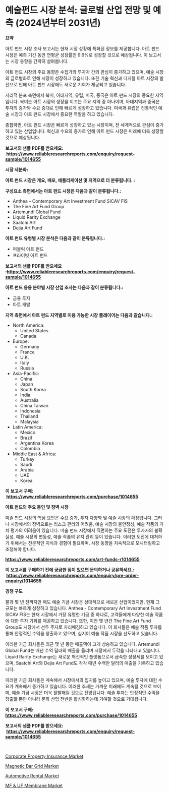 <p><h1>예술펀드 시장 분석: 글로벌 산업 전망 및 예측 (2024년부터 2031년)</h1></p><p><strong>요약</strong></p>
<p><p>아트 펀드 시장 조사 보고서는 현재 시장 상황에 특화된 정보를 제공합니다. 아트 펀드 시장은 예측 기간 동안 연평균 성장률인 9.6%로 성장할 것으로 예상됩니다. 이 보고서는 시장 동향을 간략히 살펴봅니다.</p><p>아트 펀드 시장의 주요 동향은 수집가와 투자자 간의 관심이 증가하고 있으며, 예술 시장의 글로벌화로 인해 시장이 성장하고 있습니다. 또한 기술 혁신과 디지털 아트 시장의 발전으로 인해 아트 펀드 시장에도 새로운 기회가 제공되고 있습니다.</p><p>지리적 분포 측면에서 북미, 아태지역, 유럽, 미국, 중국은 아트 펀드 시장의 중요한 지역입니다. 북미는 아트 시장의 성장을 이끄는 주요 지역 중 하나이며, 아태지역과 중국은 투자의 증가와 수요 증대로 인해 빠르게 성장하고 있습니다. 미국과 유럽은 전통적인 예술 시장과 아트 펀드 시장에서 중요한 역할을 하고 있습니다.</p><p>종합하면, 아트 펀드 시장은 빠르게 성장하고 있는 시장이며, 전 세계적으로 관심이 증가하고 있는 산업입니다. 혁신과 수요의 증가로 인해 아트 펀드 시장은 미래에 더욱 성장할 것으로 예상됩니다.</p></p>
<p><strong>보고서의 샘플 PDF를 받으세요: &nbsp;<a href="https://www.reliableresearchreports.com/enquiry/request-sample/1014655">https://www.reliableresearchreports.com/enquiry/request-sample/1014655</a></strong></p>
<p><strong>시장 세분화:</strong></p>
<p><strong> 아트 펀드 시장은 개요, 배포, 애플리케이션 및 지역으로 더 분류됩니다. :</strong></p>
<p><strong>구성요소 측면에서는 아트 펀드 시장은 다음과 같이 분류됩니다.:</strong></p>
<p><ul><li>Anthea – Contemporary Art Investment Fund SICAV FIS</li><li>The Fine Art Fund Group</li><li>Artemundi Global Fund</li><li>Liquid Rarity Exchange</li><li>Saatchi Art</li><li>Dejia Art Fund</li></ul></p>
<p><strong> 아트 펀드 유형별 시장 분석은 다음과 같이 분류됩니다.:</strong></p>
<p><ul><li>퍼블릭 아트 펀드</li><li>프라이빗 아트 펀드</li></ul></p>
<p><strong>보고서의 샘플 PDF를 받으세요 :<a href="https://www.reliableresearchreports.com/enquiry/request-sample/1014655">https://www.reliableresearchreports.com/enquiry/request-sample/1014655</a></strong></p>
<p><strong> 아트 펀드 응용 분야별 시장 산업 조사는 다음과 같이 분류됩니다.:</strong></p>
<p><ul><li>금융 투자</li><li>아트 개발</li></ul></p>
<p><strong>지역 측면에서 아트 펀드 지역별로 이용 가능한 시장 플레이어는 다음과 같습니다.:</strong></p>
<p><ul>
    <li>
        North America:
        <ul>
            <li>United States</li>
            <li>Canada</li>
        </ul>
    </li>
    <li>
        Europe:
        <ul>
            <li>Germany</li>
            <li>France</li>
            <li>U.K.</li>
            <li>Italy</li>
            <li>Russia</li>
        </ul>
    </li>
    <li>
        Asia-Pacific:
        <ul>
            <li>China</li>
            <li>Japan</li>
            <li>South Korea</li>
            <li>India</li>
            <li>Australia</li>
            <li>China Taiwan</li>
            <li>Indonesia</li>
            <li>Thailand</li>
            <li>Malaysia</li>
        </ul>
    </li>
    <li>
        Latin America:
        <ul>
            <li>Mexico</li>
            <li>Brazil</li>
            <li>Argentina Korea</li>
            <li>Colombia</li>
        </ul>
    </li>
    <li>
        Middle East & Africa:
        <ul>
            <li>Turkey</li>
            <li>Saudi</li>
            <li>Arabia</li>
            <li>UAE</li>
            <li>Korea</li>
        </ul>
    </li>
    </ul></p>
<p><strong>이 보고서 구매: &nbsp;<a href="https://www.reliableresearchreports.com/purchase/1014655">https://www.reliableresearchreports.com/purchase/1014655</a></strong></p>
<p><strong>아트 펀드의 주요 동인 및 장벽 시장</strong></p>
<p><p>미술 펀드 시장의 핵심 요인은 수요 증가, 투자 다양화 및 예술 시장의 확장입니다. 그러나 시장에서의 장벽으로는 리스크 관리의 어려움, 예술 시장의 불안정성, 예술 작품의 가치 평가의 어려움이 있습니다. 미술 펀드 시장에서 직면하는 주요 도전은 투자자의 불확실성, 예술 시장의 변동성, 예술 작품의 유지 관리 등이 있습니다. 이러한 도전에 대처하기 위해서는 전문적인 지식과 경험이 필요하며, 시장 동향을 지속적으로 모니터링하고 조정해야 합니다.</p></p>
<p><strong><a href="https://www.reliableresearchreports.com/art-funds-r1014655">https://www.reliableresearchreports.com/art-funds-r1014655</a></strong></p>
<p><strong>이 보고서를 구매하기 전에 궁금한 점이 있으면 문의하거나 공유하세요.: &nbsp;<a href="https://www.reliableresearchreports.com/enquiry/pre-order-enquiry/1014655">https://www.reliableresearchreports.com/enquiry/pre-order-enquiry/1014655</a></strong></p>
<p><strong>경쟁 구도</strong></p>
<p><p>불과 몇 년 전까지만 해도 예술 기금 시장은 상대적으로 새로운 산업이었지만, 현재 그 규모는 빠르게 성장하고 있습니다. Anthea - Contemporary Art Investment Fund SICAV FIS는 현재 시장에서 가장 유명한 기금 중 하나로, 고객들에게 다양한 예술 작품에 대한 투자 기회를 제공하고 있습니다. 또한, 이전 몇 년간 The Fine Art Fund Group도 시장에서 선두 주자로 자리매김하고 있습니다. 이 회사들은 예술 작품 투자를 통해 안정적인 수익을 창출하고 있으며, 심지어 예술 작품 시장을 선도하고 있습니다.</p><p>이러한 기금 회사들은 최근 몇 년 동안 매출액이 크게 상승하고 있습니다. Artemundi Global Fund는 매년 수억 달러의 매출을 올리며 시장에서 두각을 나타내고 있습니다. Liquid Rarity Exchange는 새로운 혁신적인 플랫폼으로서 급속한 성장세를 보이고 있으며, Saatchi Art와 Dejia Art Fund도 각각 매년 수백만 달러의 매출을 기록하고 있습니다.</p><p>이러한 기금 회사들은 계속해서 시장에서의 입지를 높이고 있으며, 예술 투자에 대한 수요가 계속해서 증가하고 있습니다. 이러한 추세는 가까운 미래에도 계속될 것으로 보이며, 예술 기금 시장은 더욱 활발해질 것으로 전망됩니다. 예술 투자는 안정적인 수익을 창출할 뿐만 아니라 문화 산업 전반을 활성화하는데 기여할 것으로 기대됩니다.</p></p>
<p><strong>이 보고서 구매: &nbsp; <a href="https://www.reliableresearchreports.com/purchase/1014655">https://www.reliableresearchreports.com/purchase/1014655</a></strong></p>
<p><strong>보고서의 샘플 PDF를 받으세요: &nbsp;<a href="https://www.reliableresearchreports.com/enquiry/request-sample/1014655">https://www.reliableresearchreports.com/enquiry/request-sample/1014655</a></strong><strong></strong></p>
<p>&nbsp;</p>
<p><p><a href="https://github.com/singletonthaxterkelliehr2df/Market-Research-Report-List-2/blob/main/corporate-property-insurance-market.md">Corporate Property Insurance Market</a></p><p><a href="https://www.linkedin.com/pulse/magnetic-bar-grid-market-size-share-amp-trends-analysis-unk8e?trackingId=%2B2lXLY5YvnTFmHD0qePatA%3D%3D">Magnetic Bar Grid Market</a></p><p><a href="https://github.com/kufem1/Market-Research-Report-List-2/blob/main/automotive-rental-market.md">Automotive Rental Market</a></p><p><a href="https://www.linkedin.com/pulse/mf-amp-uf-membrane-market-size-focuses-dynamics-in-depth-chhve?trackingId=AQvUzQTZp5BWiAD3rqrCoQ%3D%3D">MF & UF Membrane Market</a></p></p>